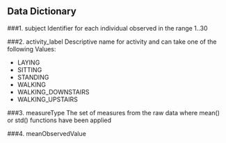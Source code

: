 ## Data Dictionary

###1. subject
Identifier for each individual observed in the range 1..30
  
###2. activity_label
Descriptive name for activity and can take one of the following Values:
* LAYING            
* SITTING           
* STANDING            
* WALKING 
* WALKING_DOWNSTAIRS   
* WALKING_UPSTAIRS

###3. measureType
The set of measures from the raw data where mean() or std() functions have been applied

###4. meanObservedValue
